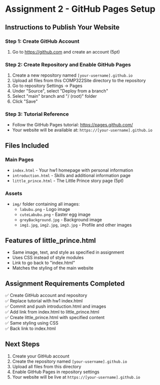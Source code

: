 # Assignment 2 - GitHub Pages Setup

## Instructions to Publish Your Website

### Step 1: Create GitHub Account
1. Go to https://github.com and create an account (5pt)

### Step 2: Create Repository and Enable GitHub Pages
1. Create a new repository named `[your-username].github.io`
2. Upload all files from this COMP322Site directory to the repository
3. Go to repository Settings → Pages
4. Under "Source", select "Deploy from a branch"
5. Select "main" branch and "/ (root)" folder
6. Click "Save"

### Step 3: Tutorial Reference
- Follow the GitHub Pages tutorial: https://pages.github.com/
- Your website will be available at: `https://[your-username].github.io`

## Files Included

### Main Pages
- `index.html` - Your hw1 homepage with personal information
- `introduction.html` - Skills and additional information page
- `little_prince.html` - The Little Prince story page (5pt)

### Assets
- `img/` folder containing all images:
  - `labubu.png` - Logo image
  - `cuteLabubu.png` - Easter egg image
  - `greyBackground.jpg` - Background image
  - `img1.jpg`, `img2.jpg`, `img3.jpg` - Profile and other images

## Features of little_prince.html
- Same image, text, and style as specified in assignment
- Uses CSS instead of style modules
- Link to go back to "index.html"
- Matches the styling of the main website

## Assignment Requirements Completed
✅ Create GitHub account and repository  
✅ Replace tutorial with hw1 index.html  
✅ Commit and push introduction.html and images  
✅ Add link from index.html to little_prince.html  
✅ Create little_prince.html with specified content  
✅ Same styling using CSS  
✅ Back link to index.html  

## Next Steps
1. Create your GitHub account
2. Create the repository named `[your-username].github.io`
3. Upload all files from this directory
4. Enable GitHub Pages in repository settings
5. Your website will be live at `https://[your-username].github.io`
